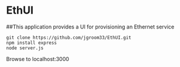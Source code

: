 # EthUI

##This application provides a UI for provisioning an Ethernet service

```
git clone https://github.com/jgroom33/EthUI.git
npm install express
node server.js
```

Browse to localhost:3000
